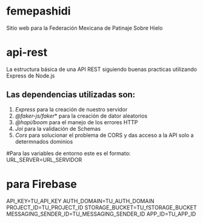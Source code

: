 # femepashidi
Sitio web para la Federación Mexicana de Patinaje Sobre Hielo
# api-rest
La estructura básica de una API REST siguiendo buenas practicas utilizando Express de Node.js
## Las dependencias utilizadas son:
1. *Express* para la creación de nuestro servidor
2. *@faker-js/faker** para la creación de dator aleatorios
3. *@hapi/boom* para el manejo de los errores HTTP 
4. *Joi* para la validación de Schemas
5. *Cors* para solucionar el problema de CORS y das acceso a la API solo a determnados dominios

#Para las variables de entorno este es el formato:
URL_SERVER=URL_SERVIDOR


# para Firebase
API_KEY=TU_API_KEY
AUTH_DOMAIN=TU_AUTH_DOMAIN
PROJECT_ID=TU_PROJECT_ID
STORAGE_BUCKET=TU_fSTORAGE_BUCKET
MESSAGING_SENDER_ID=TU_MESSAGING_SENDER_ID
APP_ID=TU_APP_ID
